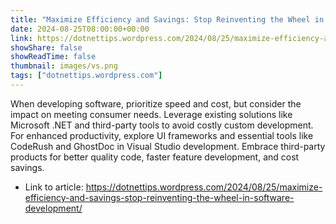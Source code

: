 ```yaml
---
title: "Maximize Efficiency and Savings: Stop Reinventing the Wheel in Software Development"
date: 2024-08-25T08:00:00+00:00
link: https://dotnettips.wordpress.com/2024/08/25/maximize-efficiency-and-savings-stop-reinventing-the-wheel-in-software-development/
showShare: false
showReadTime: false
thumbnail: images/vs.png
tags: ["dotnettips.wordpress.com"]
---
```

When developing software, prioritize speed and cost, but consider the impact on meeting consumer needs. Leverage existing solutions like Microsoft .NET and third-party tools to avoid costly custom development. For enhanced productivity, explore UI frameworks and essential tools like CodeRush and GhostDoc in Visual Studio development. Embrace third-party products for better quality code, faster feature development, and cost savings.

- Link to article: https://dotnettips.wordpress.com/2024/08/25/maximize-efficiency-and-savings-stop-reinventing-the-wheel-in-software-development/